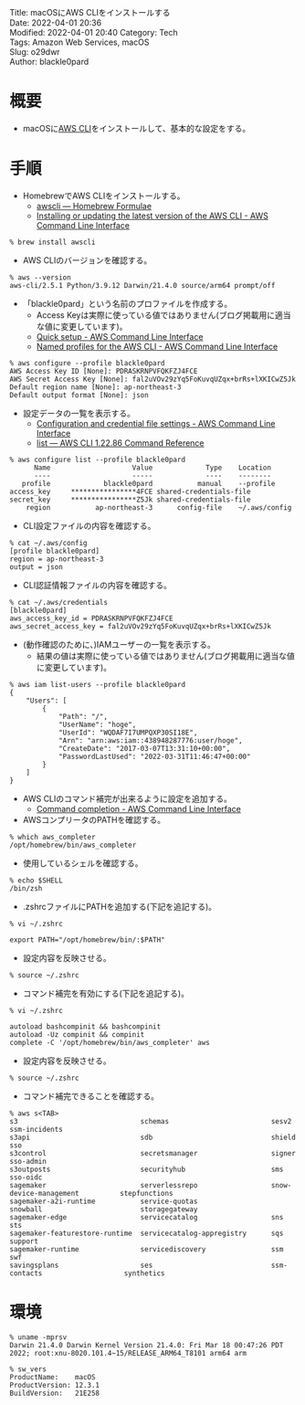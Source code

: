 Title:     macOSにAWS CLIをインストールする    
Date:      2022-04-01 20:36  
Modified:  2022-04-01 20:40
Category:  Tech  
Tags:	   Amazon Web Services, macOS    
Slug:	   o29dwr  
Author:    blackle0pard  

# 概要

- macOSに[AWS CLI](https://docs.aws.amazon.com/cli/index.html)をインストールして、基本的な設定をする。

# 手順

- HomebrewでAWS CLIをインストールする。
    - [awscli — Homebrew Formulae](https://formulae.brew.sh/formula/awscli)
    - [Installing or updating the latest version of the AWS CLI - AWS Command Line Interface](https://docs.aws.amazon.com/cli/latest/userguide/getting-started-install.html)  

```
% brew install awscli
```

- AWS CLIのバージョンを確認する。

```
% aws --version
aws-cli/2.5.1 Python/3.9.12 Darwin/21.4.0 source/arm64 prompt/off
```

- 「blackle0pard」という名前のプロファイルを作成する。  
    - Access Keyは実際に使っている値ではありません(ブログ掲載用に適当な値に変更しています)。
    - [Quick setup - AWS Command Line Interface](https://docs.aws.amazon.com/cli/latest/userguide/getting-started-quickstart.html)
    - [Named profiles for the AWS CLI - AWS Command Line Interface](https://docs.aws.amazon.com/cli/latest/userguide/cli-configure-profiles.html)

```
% aws configure --profile blackle0pard     
AWS Access Key ID [None]: PDRASKRNPVFQKFZJ4FCE
AWS Secret Access Key [None]: fal2uVOv29zYq5FoKuvqUZqx+brRs+lXKICwZ5Jk
Default region name [None]: ap-northeast-3
Default output format [None]: json
```

- 設定データの一覧を表示する。  
    - [Configuration and credential file settings - AWS Command Line Interface](https://docs.aws.amazon.com/cli/latest/userguide/cli-configure-files.html)
    - [list — AWS CLI 1.22.86 Command Reference](https://docs.aws.amazon.com/cli/latest/reference/configure/list.html)

```
% aws configure list --profile blackle0pard
      Name                    Value             Type    Location
      ----                    -----             ----    --------
   profile             blackle0pard           manual    --profile
access_key     ****************4FCE shared-credentials-file    
secret_key     ****************Z5Jk shared-credentials-file    
    region           ap-northeast-3      config-file    ~/.aws/config
```

- CLI設定ファイルの内容を確認する。  

```
% cat ~/.aws/config 
[profile blackle0pard]
region = ap-northeast-3
output = json
```

- CLI認証情報ファイルの内容を確認する。  

```
% cat ~/.aws/credentials 
[blackle0pard]
aws_access_key_id = PDRASKRNPVFQKFZJ4FCE
aws_secret_access_key = fal2uVOv29zYq5FoKuvqUZqx+brRs+lXKICwZ5Jk
```

- (動作確認のために、)IAMユーザーの一覧を表示する。  
    - 結果の値は実際に使っている値ではありません(ブログ掲載用に適当な値に変更しています)。

```
% aws iam list-users --profile blackle0pard
{
    "Users": [
        {
            "Path": "/",
            "UserName": "hoge",
            "UserId": "WQDAF7I7UMPQXP30SI18E",
            "Arn": "arn:aws:iam::438948287776:user/hoge",
            "CreateDate": "2017-03-07T13:31:10+00:00",
            "PasswordLastUsed": "2022-03-31T11:46:47+00:00"
        }
    ]
}
```

- AWS CLIのコマンド補完が出来るように設定を追加する。
    - [Command completion - AWS Command Line Interface](https://docs.aws.amazon.com/cli/latest/userguide/cli-configure-completion.html)
- AWSコンプリータのPATHを確認する。  

```
% which aws_completer
/opt/homebrew/bin/aws_completer
```

- 使用しているシェルを確認する。  

```
% echo $SHELL
/bin/zsh
```

- .zshrcファイルにPATHを追加する(下記を追記する)。

```
% vi ~/.zshrc 
```

```
export PATH="/opt/homebrew/bin/:$PATH"
```

- 設定内容を反映させる。  

```
% source ~/.zshrc 
```

- コマンド補完を有効にする(下記を追記する)。

```
% vi ~/.zshrc 
```

```
autoload bashcompinit && bashcompinit
autoload -Uz compinit && compinit
complete -C '/opt/homebrew/bin/aws_completer' aws
```

- 設定内容を反映させる。  

```
% source ~/.zshrc 
```

- コマンド補完できることを確認する。  

```
% aws s<TAB>
s3                              schemas                         sesv2                           ssm-incidents
s3api                           sdb                             shield                          sso
s3control                       secretsmanager                  signer                          sso-admin
s3outposts                      securityhub                     sms                             sso-oidc
sagemaker                       serverlessrepo                  snow-device-management          stepfunctions
sagemaker-a2i-runtime           service-quotas                  snowball                        storagegateway
sagemaker-edge                  servicecatalog                  sns                             sts
sagemaker-featurestore-runtime  servicecatalog-appregistry      sqs                             support
sagemaker-runtime               servicediscovery                ssm                             swf
savingsplans                    ses                             ssm-contacts                    synthetics
```

# 環境

```
% uname -mprsv
Darwin 21.4.0 Darwin Kernel Version 21.4.0: Fri Mar 18 00:47:26 PDT 2022; root:xnu-8020.101.4~15/RELEASE_ARM64_T8101 arm64 arm
```

```
% sw_vers
ProductName:	macOS
ProductVersion:	12.3.1
BuildVersion:	21E258
```
